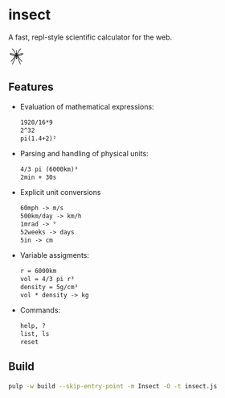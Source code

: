 insect
======

A fast, repl-style scientific calculator for the web.

![insect](media/insect-32x32.png)

Features
--------
- Evaluation of mathematical expressions:
  ```
  1920/16*9
  2^32
  pi(1.4+2)²
  ```

- Parsing and handling of physical units:
  ```
  4/3 pi (6000km)³
  2min + 30s
  ```

- Explicit unit conversions
  ```
  60mph -> m/s
  500km/day -> km/h
  1mrad -> °
  52weeks -> days
  5in -> cm
  ```

- Variable assigments:
  ```
  r = 6000km
  vol = 4/3 pi r³
  density = 5g/cm³
  vol * density -> kg
  ```

- Commands:
  ```
  help, ?
  list, ls
  reset
  ```

Build
-----
```sh
pulp -w build --skip-entry-point -m Insect -O -t insect.js
```
